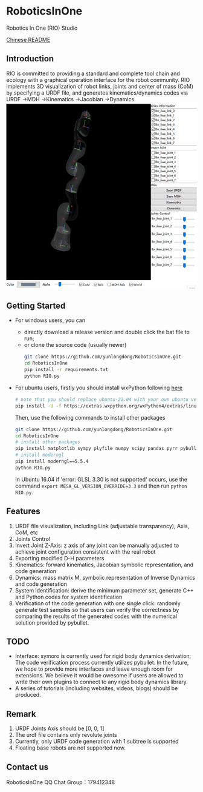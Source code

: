 # RoboticsInOne
Robotics In One (RIO) Studio

[Chinese README](./README_CH.md)
## Introduction
RIO is committed to providing a standard and complete tool chain and ecology with a graphical operation interface for the robot community. RIO implements 3D visualization of robot links, joints and center of mass (CoM) by specifying a URDF file, and generates kinematics/dynamics codes via URDF ->MDH ->Kinematics ->Jacobian ->Dynamics.
![](./docs/res/RIO_instruction.gif)

## Getting Started
* For windows users, you can 
  * directly download a release version and double click the bat file to run;
  * or clone the source code (usually newer)
    ```bash
    git clone https://github.com/yunlongdong/RoboticsInOne.git
    cd RoboticsInOne
    pip install -r requirements.txt
    python RIO.py
    ```

* For ubuntu users, firstly you should install wxPython following [here](https://wxpython.org/pages/downloads/index.html)
    ```bash
    # note that you should replace ubuntu-22.04 with your own ubuntu version
    pip install -U -f https://extras.wxpython.org/wxPython4/extras/linux/gtk3/ubuntu-22.04 wxPython
    ```

    Then, use the following commands to install other packages
    ```bash
    git clone https://github.com/yunlongdong/RoboticsInOne.git
    cd RoboticsInOne
    # install other packages
    pip install matplotlib sympy plyfile numpy scipy pandas pyrr pybullet anytree
    # install moderngl
    pip install moderngl==5.5.4
    python RIO.py
    ```

    In Ubuntu 16.04 if 'error: GLSL 3.30 is not supported' occurs, use the command `export MESA_GL_VERSION_OVERRIDE=3.3` and then run `python RIO.py`.

## Features
1. URDF file visualization, including Link (adjustable transparency), Axis, CoM, etc
2. Joints Control
3. Invert Joint Z-Axis: z axis of any joint can be manually adjusted to achieve joint configuration consistent with the real robot
4. Exporting modified D-H parameters
5. Kinematics: forward kinematics, Jacobian symbolic representation, and code generation
6. Dynamics: mass matrix M, symbolic representation of Inverse Dynamics and code generation
7. System identification: derive the minimum parameter set, generate C++ and Python codes for system identification
8. Verification of the code generation with one single click: randomly generate test samples so that users can verify the correctness by comparing the results of the generated codes with the numerical solution provided by pybullet.
## TODO
* Interface: symoro is currently used for rigid body dynamics derivation; The code verification process currently utilizes pybullet. In the future, we hope to provide more interfaces and leave enough room for extensions. We believe it would be owesome if users are allowed to write their own plugins to connect to any rigid body dynamics library.
* A series of tutorials (including websites, videos, blogs) should be produced.

## Remark
1. URDF Joints Axis should be [0, 0, 1]
2. The urdf file contains only revolute joints
3. Currently, only URDF code generation with 1 subtree is supported
4. Floating base robots are not supported now.

## Contact us
RoboticsInOne QQ Chat Group：179412348
